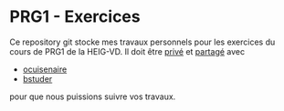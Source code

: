 # PRG1 - Exercices

Ce repository git stocke mes travaux personnels pour les exercices du cours de PRG1 de la HEIG-VD. Il doit être [privé](https://docs.github.com/en/github/administering-a-repository/setting-repository-visibility) et [partagé](https://docs.github.com/en/github/setting-up-and-managing-your-github-user-account/inviting-collaborators-to-a-personal-repository) avec

* [ocuisenaire](https://github.com/ocuisenaire)
* [bstuder](https://github.com/bstuder)

pour que nous puissions suivre vos travaux.



